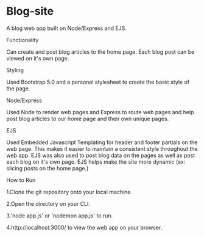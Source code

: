 # Blog-site
A blog web app built on Node/Express and EJS.

Functionality

Can create and post blog articles to the home page. Each blog post can be viewed on it's own page.

Styling

Used Bootstrap 5.0 and a personal stylesheet to create the basic style of the page.

Node/Express

Used Node to render web pages and Express to route web pages and help post blog articles to our home page and their own unique pages.

EJS

Used Embedded Javascript Templating for header and footer partials on the web page. This makes it easier to maintain a consistent style throughout the web app.
EJS was also used to post blog data on the pages as well as post each blog on it's own page. EJS helps make the site more dynamic (ex: slicing posts on the home page.)

How to Run

1.Clone the git repository onto your local machine.

2.Open the directory on your CLI.

3.'node app.js' or 'nodemon app.js' to run.

4.http://localhost:3000/  to view the web app on your browser.
